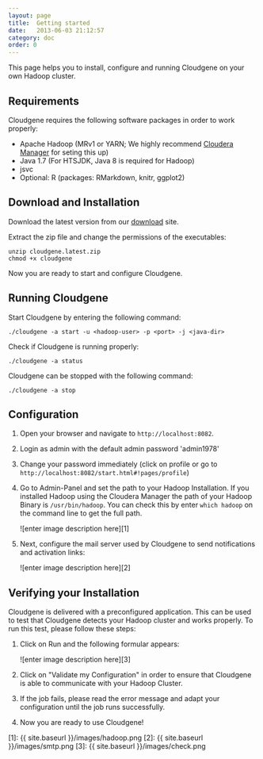 ```yaml
---
layout: page
title:  Getting started
date:   2013-06-03 21:12:57
category: doc
order: 0
---
```


This page helps you to install, configure and running Cloudgene on your own Hadoop cluster.


## Requirements

Cloudgene requires the following software packages in order to work properly:

*   Apache Hadoop (MRv1 or YARN; We highly recommend <a href="https://www.cloudera.com/products/cloudera-manager.html">Cloudera Manager</a> for seting this up)
*   Java 1.7 (For HTSJDK, Java 8 is required for Hadoop) 
*   jsvc
*   Optional: R (packages: RMarkdown, knitr, ggplot2)


## Download and Installation

Download the latest version from our <a href="/cloudgene-website/about">download</a> site.

    
Extract the zip file and change the permissions of the executables:

    unzip cloudgene.latest.zip
    chmod +x cloudgene


Now you are ready to start and configure Cloudgene.


## Running Cloudgene

Start Cloudgene by entering the following command:

    ./cloudgene -a start -u <hadoop-user> -p <port> -j <java-dir>


Check if Cloudgene is running properly:

    ./cloudgene -a status


Cloudgene can be stopped with the following command:

    ./cloudgene -a stop




## Configuration

1.  Open your browser and navigate to `http://localhost:8082`.

2.  Login as admin with the default admin password 'admin1978'

3.  Change your password immediately (click on profile or go to `http://localhost:8082/start.html#!pages/profile`)

4.  Go to Admin-Panel and set the path to your Hadoop Installation. If you installed Hadoop using the Cloudera Manager the path of your Hadoop Binary is `/usr/bin/hadoop`. You can check this by enter `which hadoop` on the command line to get the full path.

    ![enter image description here][1]

5.  Next, configure the mail server used by Cloudgene to send notifications and activation links:

    ![enter image description here][2]



## Verifying your Installation

Cloudgene is delivered with a preconfigured application. This can be used to test that Cloudgene detects your Hadoop cluster and works properly. To run this test, please follow these steps:

1.  Click on Run and the following formular appears:

    ![enter image description here][3]

2.  Click on "Validate my Configuration" in order to ensure that Cloudgene is able to communicate with your Hadoop Cluster.

3.  If the job fails, please read the error message and adapt your configuration until the job runs successfully.

4.  Now you are ready to use Cloudgene!


 [1]: {{ site.baseurl }}/images/hadoop.png
 [2]: {{ site.baseurl }}/images/smtp.png
 [3]: {{ site.baseurl }}/images/check.png
